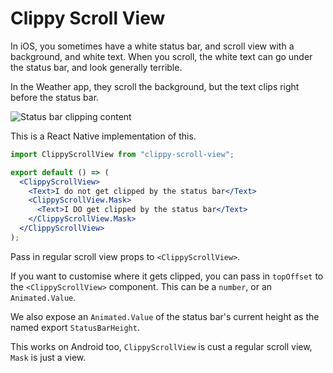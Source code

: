 # Clippy Scroll View

In iOS, you sometimes have a white status bar, and scroll view with a background, and white text. When you scroll, the white text can go under the status bar, and look generally terrible.

In the Weather app, they scroll the background, but the text clips right before the status bar.

![Status bar clipping content](https://i.stack.imgur.com/3UBmQ.png)

This is a React Native implementation of this.

```jsx
import ClippyScrollView from "clippy-scroll-view";

export default () => (
  <ClippyScrollView>
    <Text>I do not get clipped by the status bar</Text>
    <ClippyScrollView.Mask>
      <Text>I DO get clipped by the status bar</Text>
    </ClippyScrollView.Mask>
  </ClippyScrollView>
);
```

Pass in regular scroll view props to `<ClippyScrollView>`.

If you want to customise where it gets clipped, you can pass in `topOffset` to the `<ClippyScrollView>` component. This can be a `number`, or an `Animated.Value`.

We also expose an `Animated.Value` of the status bar's current height as the named export `StatusBarHeight`.

This works on Android too, `ClippyScrollView` is cust a regular scroll view, `Mask` is just a view.
